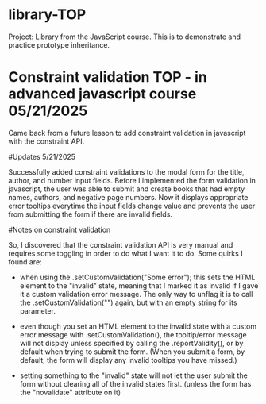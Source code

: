 # library-TOP
Project: Library from the JavaScript course. This is to demonstrate and practice prototype inheritance.


# Constraint validation TOP - in advanced javascript course 05/21/2025

Came back from a future lesson to add constraint validation 
in javascript with the constraint API.

#Updates 5/21/2025

Successfully added constraint validations to the modal form for the title, author, and number input fields. Before I implemented the 
form validation in javascript, the user was able to submit and create books that had empty names, authors, and negative page numbers. 
Now it displays appropriate error tooltips everytime the input fields change value and prevents the user from submitting the form 
if there are invalid fields. 

#Notes on constraint validation

So, I discovered that the constraint validation API is very manual and requires some toggling in order to do what I want it to do. 
Some quirks I found are: 

- when using the .setCustomValidation("Some error"); this sets the HTML element to the "invalid" state, meaning that I marked it as invalid
  if I gave it a custom validation error message. The only way to unflag it is to call the .setCustomValidation("") again, but with an empty
  string for its parameter.

- even though you set an HTML element to the invalid state with a custom error message with .setCustomValidation(), the tooltip/error message will
  not display unless specified by calling the .reportValidity(), or by default when trying to submit the form. (When you submit a form, by default,
  the form will display any invalid tooltips you have missed.)

- setting something to the "invalid" state will not let the user submit the form without clearing all of the invalid states first. (unless the form has
  the "novalidate" attribute on it) 
